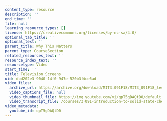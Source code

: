 ```yaml
---
content_type: resource
description: ''
end_time: ''
file: null
learning_resource_types: []
license: https://creativecommons.org/licenses/by-nc-sa/4.0/
optional_tab_title: ''
optional_text: ''
parent_title: Why This Matters
parent_type: CourseSection
related_resources_text: ''
resource_index_text: ''
resourcetype: Video
start_time: ''
title: Television Screens
uid: dbd202e3-9040-14f0-947e-520b3f6ce6ad
video_files:
  archive_url: https://archive.org/download/MIT3.091F18/MIT3_091F18_lec03_wtm_300k.mp4
  video_captions_file: null
  video_thumbnail_file: https://img.youtube.com/vi/qpT5gDAQtD0/default.jpg
  video_transcript_file: /courses/3-091-introduction-to-solid-state-chemistry-fall-2018/74c83a749ca30f727d45e4026ec1e01c_qpT5gDAQtD0.pdf
video_metadata:
  youtube_id: qpT5gDAQtD0
---
```

